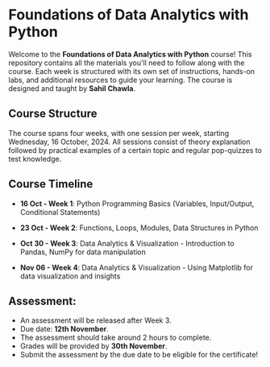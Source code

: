 # Foundations of Data Analytics with Python

Welcome to the **Foundations of Data Analytics with Python** course! This repository contains all the materials you'll need to follow along with the course. Each week is structured with its own set of instructions, hands-on labs, and additional resources to guide your learning. The course is designed and taught by **Sahil Chawla**.

## Course Structure
The course spans four weeks, with one session per week, starting Wednesday, 16 October, 2024. All sessions consist of theory explanation followed by practical examples of a certain topic and regular pop-quizzes to test knowledge.

## Course Timeline

- **16 Oct - Week 1**: Python Programming Basics (Variables, Input/Output, Conditional Statements)

- **23 Oct - Week 2**: Functions, Loops, Modules, Data Structures in Python
  
- **Oct 30 - Week 3**: Data Analytics & Visualization - Introduction to Pandas, NumPy for data manipulation

- **Nov 06 - Week 4**: Data Analytics & Visualization - Using Matplotlib for data visualization and insights
  
## Assessment:
  - An assessment will be released after Week 3.
  - Due date: **12th November**.
  - The assessment should take around 2 hours to complete.
  - Grades will be provided by **30th November**.
  - Submit the assessment by the due date to be eligible for the certificate!
